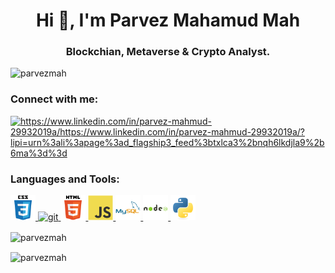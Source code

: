 <h1 align="center">Hi 👋, I'm Parvez Mahamud Mah</h1>
<h3 align="center">Blockchian, Metaverse & Crypto Analyst.</h3>

<p align="left"> <img src="https://komarev.com/ghpvc/?username=parvezmah&label=Profile%20views&color=0e75b6&style=flat" alt="parvezmah" /> </p>

<h3 align="left">Connect with me:</h3>
<p align="left">
<a href="https://linkedin.com/in/https://www.linkedin.com/in/parvez-mahmud-29932019a/https://www.linkedin.com/in/parvez-mahmud-29932019a/?lipi=urn%3ali%3apage%3ad_flagship3_feed%3btxlca3%2bnqh6lkdjla9%2b6ma%3d%3d" target="blank"><img align="center" src="https://raw.githubusercontent.com/rahuldkjain/github-profile-readme-generator/master/src/images/icons/Social/linked-in-alt.svg" alt="https://www.linkedin.com/in/parvez-mahmud-29932019a/https://www.linkedin.com/in/parvez-mahmud-29932019a/?lipi=urn%3ali%3apage%3ad_flagship3_feed%3btxlca3%2bnqh6lkdjla9%2b6ma%3d%3d" height="30" width="40" /></a>
</p>

<h3 align="left">Languages and Tools:</h3>
<p align="left"> <a href="https://www.w3schools.com/css/" target="_blank" rel="noreferrer"> <img src="https://raw.githubusercontent.com/devicons/devicon/master/icons/css3/css3-original-wordmark.svg" alt="css3" width="40" height="40"/> </a> <a href="https://git-scm.com/" target="_blank" rel="noreferrer"> <img src="https://www.vectorlogo.zone/logos/git-scm/git-scm-icon.svg" alt="git" width="40" height="40"/> </a> <a href="https://www.w3.org/html/" target="_blank" rel="noreferrer"> <img src="https://raw.githubusercontent.com/devicons/devicon/master/icons/html5/html5-original-wordmark.svg" alt="html5" width="40" height="40"/> </a> <a href="https://developer.mozilla.org/en-US/docs/Web/JavaScript" target="_blank" rel="noreferrer"> <img src="https://raw.githubusercontent.com/devicons/devicon/master/icons/javascript/javascript-original.svg" alt="javascript" width="40" height="40"/> </a> <a href="https://www.mysql.com/" target="_blank" rel="noreferrer"> <img src="https://raw.githubusercontent.com/devicons/devicon/master/icons/mysql/mysql-original-wordmark.svg" alt="mysql" width="40" height="40"/> </a> <a href="https://nodejs.org" target="_blank" rel="noreferrer"> <img src="https://raw.githubusercontent.com/devicons/devicon/master/icons/nodejs/nodejs-original-wordmark.svg" alt="nodejs" width="40" height="40"/> </a> <a href="https://www.python.org" target="_blank" rel="noreferrer"> <img src="https://raw.githubusercontent.com/devicons/devicon/master/icons/python/python-original.svg" alt="python" width="40" height="40"/> </a> </p>

<p><img align="center" src="https://github-readme-stats.vercel.app/api/top-langs?username=parvezmah&show_icons=true&locale=en&layout=compact" alt="parvezmah" /></p>

<p><img align="center" src="https://github-readme-streak-stats.herokuapp.com/?user=parvezmah&" alt="parvezmah" /></p>
